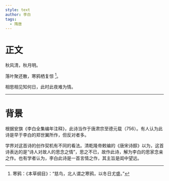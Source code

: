 ```yaml
---
style: text
author: 李白
tags:
  - 隋唐
---
```


# 正文

秋风清，秋月明。

落叶聚还散，寒鸦栖复惊 [^1]。

相思相见知何日，此时此夜难为情。

---

# 背景

根据安旗《李白全集编年注释》，此诗当作于唐肃宗至德元载（756）。有人认为此诗是早于李白的郑世翼所作，但反对者多。

学界对这首诗的创作契机有不同的看法。清乾隆帝敕编的《唐宋诗醇》以为，这首诗表达的是“诗人对故人的思念之情”，思之不已，故作此诗，解为李白的思家念亲之作。也有学者认为，李白此诗是一首言情之作，其主旨是闺中望远。

<!-- 脚注 -->

[^1]: 寒鸦：《本草纲目》：“慈鸟，北人谓之寒鸦，以冬日尤盛。”
